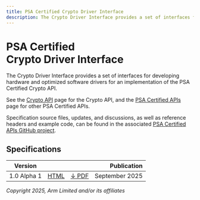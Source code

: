 ```yaml
---
title: PSA Certified Crypto Driver Interface
description: The Crypto Driver Interface provides a set of interfaces for developing hardware and optimized software drivers for an implementation of the PSA Certified Crypto API.
---
```


<!--
SPDX-FileCopyrightText: Copyright 2025 Arm Limited and/or its affiliates <open-source-office@arm.com>
SPDX-License-Identifier: CC-BY-SA-4.0
-->

# PSA Certified<br />Crypto Driver Interface

The Crypto Driver Interface provides a set of interfaces for developing hardware and optimized software drivers for an implementation of the PSA Certified Crypto API.

See the [Crypto API][crypto-api] page for the Crypto API, and the [PSA Certified APIs][psa-api] page for other PSA Certified APIs.

Specification source files, updates, and discussions, as well as reference headers and example code, can be found in the associated [PSA Certified APIs GitHub project][psa-api-gh].

[crypto-api]:       ../crypto/
[psa-api]:          ../
[psa-api-gh]:       https://github.com/arm-software/psa-api

## Specifications

Version | | | Publication
-|-|-|-:
1.0 Alpha 1 | [HTML][1-0-alpha-1-html] | [&darr; PDF][1-0-alpha-1-pdf] | September 2025

[1-0-alpha-1-html]:        1.0/
[1-0-alpha-1-pdf]:       1.0/111106-PSA_Certified_Crypto_Driver_Interface-1.0-alp.1.pdf

*Copyright 2025, Arm Limited and/or its affiliates*
